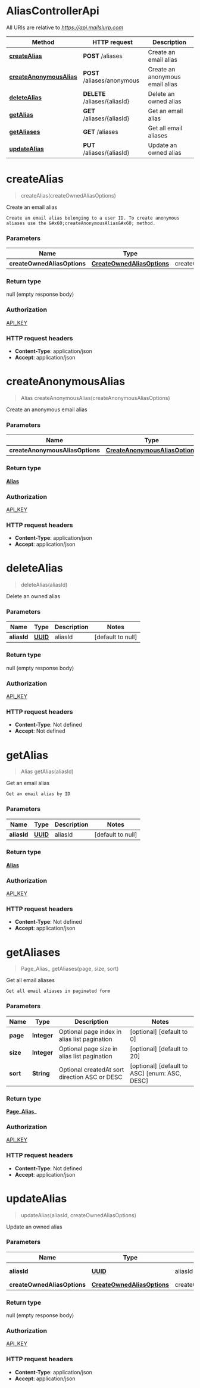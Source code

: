 # AliasControllerApi

All URIs are relative to *https://api.mailslurp.com*

Method | HTTP request | Description
------------- | ------------- | -------------
[**createAlias**](AliasControllerApi.md#createAlias) | **POST** /aliases | Create an email alias
[**createAnonymousAlias**](AliasControllerApi.md#createAnonymousAlias) | **POST** /aliases/anonymous | Create an anonymous email alias
[**deleteAlias**](AliasControllerApi.md#deleteAlias) | **DELETE** /aliases/{aliasId} | Delete an owned alias
[**getAlias**](AliasControllerApi.md#getAlias) | **GET** /aliases/{aliasId} | Get an email alias
[**getAliases**](AliasControllerApi.md#getAliases) | **GET** /aliases | Get all email aliases
[**updateAlias**](AliasControllerApi.md#updateAlias) | **PUT** /aliases/{aliasId} | Update an owned alias


<a name="createAlias"></a>
# **createAlias**
> createAlias(createOwnedAliasOptions)

Create an email alias

    Create an email alias belonging to a user ID. To create anonymous aliases use the &#x60;createAnonymousAlias&#x60; method.

### Parameters

Name | Type | Description  | Notes
------------- | ------------- | ------------- | -------------
 **createOwnedAliasOptions** | [**CreateOwnedAliasOptions**](..//Models/CreateOwnedAliasOptions.md)| createOwnedAliasOptions |

### Return type

null (empty response body)

### Authorization

[API_KEY](../README.md#API_KEY)

### HTTP request headers

- **Content-Type**: application/json
- **Accept**: application/json

<a name="createAnonymousAlias"></a>
# **createAnonymousAlias**
> Alias createAnonymousAlias(createAnonymousAliasOptions)

Create an anonymous email alias

### Parameters

Name | Type | Description  | Notes
------------- | ------------- | ------------- | -------------
 **createAnonymousAliasOptions** | [**CreateAnonymousAliasOptions**](..//Models/CreateAnonymousAliasOptions.md)| createAnonymousAliasOptions |

### Return type

[**Alias**](..//Models/Alias.md)

### Authorization

[API_KEY](../README.md#API_KEY)

### HTTP request headers

- **Content-Type**: application/json
- **Accept**: application/json

<a name="deleteAlias"></a>
# **deleteAlias**
> deleteAlias(aliasId)

Delete an owned alias

### Parameters

Name | Type | Description  | Notes
------------- | ------------- | ------------- | -------------
 **aliasId** | [**UUID**](..//Models/.md)| aliasId | [default to null]

### Return type

null (empty response body)

### Authorization

[API_KEY](../README.md#API_KEY)

### HTTP request headers

- **Content-Type**: Not defined
- **Accept**: Not defined

<a name="getAlias"></a>
# **getAlias**
> Alias getAlias(aliasId)

Get an email alias

    Get an email alias by ID

### Parameters

Name | Type | Description  | Notes
------------- | ------------- | ------------- | -------------
 **aliasId** | [**UUID**](..//Models/.md)| aliasId | [default to null]

### Return type

[**Alias**](..//Models/Alias.md)

### Authorization

[API_KEY](../README.md#API_KEY)

### HTTP request headers

- **Content-Type**: Not defined
- **Accept**: application/json

<a name="getAliases"></a>
# **getAliases**
> Page_Alias_ getAliases(page, size, sort)

Get all email aliases

    Get all email aliases in paginated form

### Parameters

Name | Type | Description  | Notes
------------- | ------------- | ------------- | -------------
 **page** | **Integer**| Optional page index in alias list pagination | [optional] [default to 0]
 **size** | **Integer**| Optional page size in alias list pagination | [optional] [default to 20]
 **sort** | **String**| Optional createdAt sort direction ASC or DESC | [optional] [default to ASC] [enum: ASC, DESC]

### Return type

[**Page_Alias_**](..//Models/Page_Alias_.md)

### Authorization

[API_KEY](../README.md#API_KEY)

### HTTP request headers

- **Content-Type**: Not defined
- **Accept**: application/json

<a name="updateAlias"></a>
# **updateAlias**
> updateAlias(aliasId, createOwnedAliasOptions)

Update an owned alias

### Parameters

Name | Type | Description  | Notes
------------- | ------------- | ------------- | -------------
 **aliasId** | [**UUID**](..//Models/.md)| aliasId | [default to null]
 **createOwnedAliasOptions** | [**CreateOwnedAliasOptions**](..//Models/CreateOwnedAliasOptions.md)| createOwnedAliasOptions |

### Return type

null (empty response body)

### Authorization

[API_KEY](../README.md#API_KEY)

### HTTP request headers

- **Content-Type**: application/json
- **Accept**: application/json

